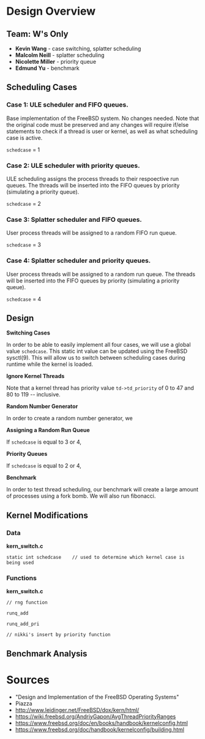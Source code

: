 # Design Overview 

## Team: W's Only

* **Kevin Wang** - case switching, splatter scheduling
* **Malcolm Neill** - splatter scheduling
* **Nicolette Miller** - priority queue
* **Edmund Yu** - benchmark

## Scheduling Cases

### Case 1: ULE scheduler and FIFO queues.

Base implementation of the FreeBSD system. No changes needed. Note that the original code must be preserved and 
any changes will require if/else statements to check if a thread is user or kernel, as well as what scheduling case is active.

```schedcase``` = 1

### Case 2: ULE scheduler with priority queues.

ULE scheduling assigns the process threads to their respoective run queues. 
The threads will be inserted into the FIFO queues by priority (simulating a priority queue). 

```schedcase``` = 2

### Case 3: Splatter scheduler and FIFO queues.

User process threads will be assigned to a random FIFO run queue.

```schedcase``` = 3

### Case 4: Splatter scheduler and priority queues.

User process threads will be assigned to a random run queue.
The threads will be inserted into the FIFO queues by priority (simulating a priority queue).

```schedcase``` = 4

## Design

**Switching Cases**

In order to be able to easily implement all four cases, we will use a global value ```schedcase```. This static int value can be updated using the FreeBSD sysctl(9). This will allow us to switch between scheduling cases during runtime while the kernel is loaded.

**Ignore Kernel Threads**

Note that a kernel thread has priority value ```td->td_priority``` of 0 to 47 and 80 to 119 -- inclusive. 

**Random Number Generator**

In order to create a random number generator, we

**Assigning a Random Run Queue**

If ```schedcase``` is equal to 3 or 4,

**Priority Queues**

If ```schedcase``` is equal to 2 or 4, 

**Benchmark**

In order to test thread scheduling, our benchmark will create a large amount of processes using a fork bomb.
We will also run fibonacci.

## Kernel Modifications

### Data 

**kern_switch.c**
```
static int schedcase	// used to determine which kernel case is being used
```

### Functions

**kern_switch.c**

```
// rng function
```

```
runq_add
```

```
runq_add_pri
```

```
// nikki's insert by priority function
```

## Benchmark Analysis





# Sources
* "Design and Implementation of the FreeBSD Operating Systems"
* Piazza
* http://www.leidinger.net/FreeBSD/dox/kern/html/
* https://wiki.freebsd.org/AndriyGapon/AvgThreadPriorityRanges
* https://www.freebsd.org/doc/en/books/handbook/kernelconfig.html
* https://www.freebsd.org/doc/handbook/kernelconfig/building.html


